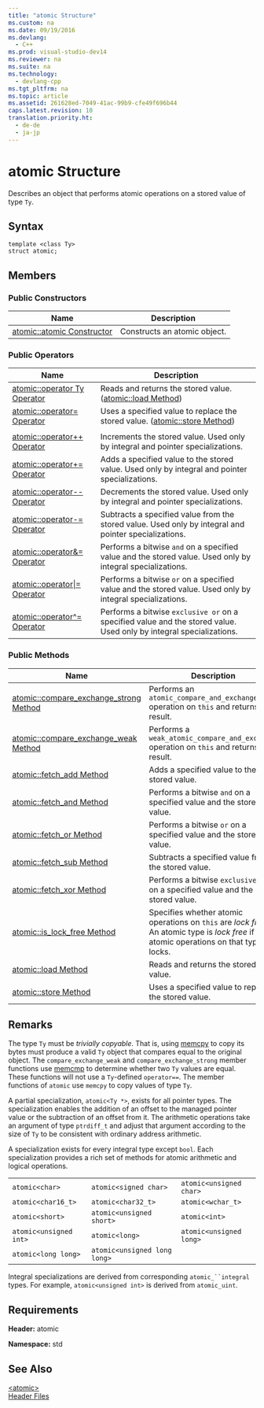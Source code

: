```yaml
---
title: "atomic Structure"
ms.custom: na
ms.date: 09/19/2016
ms.devlang: 
  - C++
ms.prod: visual-studio-dev14
ms.reviewer: na
ms.suite: na
ms.technology: 
  - devlang-cpp
ms.tgt_pltfrm: na
ms.topic: article
ms.assetid: 261628ed-7049-41ac-99b9-cfe49f696b44
caps.latest.revision: 10
translation.priority.ht: 
  - de-de
  - ja-jp
---
```

# atomic Structure
Describes an object that performs atomic operations on a stored value of type `Ty`.  
  
## Syntax  
  
```  
template <class Ty>  
struct atomic;  
```  
  
## Members  
  
### Public Constructors  
  
|Name|Description|  
|----------|-----------------|  
|[atomic::atomic Constructor](../vs140/atomic--atomic-Constructor.md)|Constructs an atomic object.|  
  
### Public Operators  
  
|Name|Description|  
|----------|-----------------|  
|[atomic::operator Ty Operator](../vs140/atomic--operator-Ty-Operator.md)|Reads and returns the stored value. ([atomic::load Method](../vs140/atomic--load-Method.md))|  
|[atomic::operator= Operator](../vs140/atomic--operator=-Operator.md)|Uses a specified value to replace the stored value. ([atomic::store Method](../vs140/atomic--store-Method.md))|  
|||  
|[atomic::operator++ Operator](../vs140/atomic--operator---Operator.md)|Increments the stored value. Used only by integral and pointer specializations.|  
|[atomic::operator+= Operator](../vs140/atomic--operator-=-Operator.md)|Adds a specified value to the stored value. Used only by integral and pointer specializations.|  
|[atomic::operator-- Operator](../vs140/atomic--operator---Operator.md)|Decrements the stored value. Used only by integral and pointer specializations.|  
|[atomic::operator-= Operator](../vs140/atomic--operator-=-Operator.md)|Subtracts a specified value from the stored value. Used only by integral and pointer specializations.|  
|[atomic::operator&= Operator](../vs140/atomic--operator-=-Operator.md)|Performs a bitwise `and` on a specified value and the stored value. Used only by integral specializations.|  
|[atomic::operator&#124;= Operator](../vs140/atomic--operator-=-Operator.md)|Performs a bitwise `or` on a specified value and the stored value. Used only by integral specializations.|  
|[atomic::operator^= Operator](../vs140/atomic--operator^=-Operator.md)|Performs a bitwise `exclusive or` on a specified value and the stored value. Used only by integral specializations.|  
  
### Public Methods  
  
|Name|Description|  
|----------|-----------------|  
|[atomic::compare_exchange_strong Method](../vs140/atomic--compare_exchange_strong-Method.md)|Performs an `atomic_compare_and_exchange` operation on `this` and returns the result.|  
|[atomic::compare_exchange_weak Method](../vs140/atomic--compare_exchange_weak-Method.md)|Performs a `weak_atomic_compare_and_exchange` operation on `this` and returns the result.|  
|[atomic::fetch_add Method](../vs140/atomic--fetch_add-Method.md)|Adds a specified value to the stored value.|  
|[atomic::fetch_and Method](../vs140/atomic--fetch_and-Method.md)|Performs a bitwise `and` on a specified value and the stored value.|  
|[atomic::fetch_or Method](../vs140/atomic--fetch_or-Method.md)|Performs a bitwise `or` on a specified value and the stored value.|  
|[atomic::fetch_sub Method](../vs140/atomic--fetch_sub-Method.md)|Subtracts a specified value from the stored value.|  
|[atomic::fetch_xor Method](../vs140/atomic--fetch_xor-Method.md)|Performs a bitwise `exclusive or` on a specified value and the stored value.|  
|[atomic::is_lock_free Method](../vs140/atomic--is_lock_free-Method.md)|Specifies whether atomic operations on `this` are *lock free*. An atomic type is *lock free* if no atomic operations on that type use locks.|  
|[atomic::load Method](../vs140/atomic--load-Method.md)|Reads and returns the stored value.|  
|[atomic::store Method](../vs140/atomic--store-Method.md)|Uses a specified value to replace the stored value.|  
  
## Remarks  
 The type `Ty` must be *trivially copyable*. That is, using [memcpy](../vs140/memcpy--wmemcpy.md) to copy its bytes must produce a valid `Ty` object that compares equal to the original object. The `compare_exchange_weak` and `compare_exchange_strong` member functions use [memcmp](../vs140/memcmp--wmemcmp.md) to determine whether two `Ty` values are equal. These functions will not use a `Ty`-defined `operator==`. The member functions of `atomic` use `memcpy` to copy values of type `Ty`.  
  
 A partial specialization, `atomic<Ty *>`, exists for all pointer types. The specialization enables the addition of an offset to the managed pointer value or the subtraction of an offset from it. The arithmetic operations take an argument of type `ptrdiff_t` and adjust that argument according to the size of `Ty` to be consistent with ordinary address arithmetic.  
  
 A specialization exists for every integral type except `bool`. Each specialization provides a rich set of methods for atomic arithmetic and logical operations.  
  
||||  
|-|-|-|  
|`atomic<char>`|`atomic<signed char>`|`atomic<unsigned char>`|  
|`atomic<char16_t>`|`atomic<char32_t>`|`atomic<wchar_t>`|  
|`atomic<short>`|`atomic<unsigned short>`|`atomic<int>`|  
|`atomic<unsigned int>`|`atomic<long>`|`atomic<unsigned long>`|  
|`atomic<long long>`|`atomic<unsigned long long>`|  
  
 Integral specializations are derived from corresponding `atomic_``integral` types. For example, `atomic<unsigned int>` is derived from `atomic_uint`.  
  
## Requirements  
 **Header:** atomic  
  
 **Namespace:** std  
  
## See Also  
 [<atomic\>](../vs140/-atomic-.md)   
 [Header Files](../vs140/C---Standard-Library-Header-Files.md)